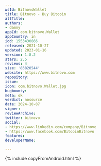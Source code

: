 ```yaml
---
wsId: BitnovoWallet
title: Bitnovo - Buy Bitcoin
altTitle: 
authors:
- danny
appId: com.bitnovo.Wallet
appCountry: in
idd: 1553430666
released: 2021-10-27
updated: 2023-01-16
version: 1.8.2
stars: 2.5
reviews: 4
size: '83820544'
website: https://www.bitnovo.com
repository: 
issue: 
icon: com.bitnovo.Wallet.jpg
bugbounty: 
meta: ok
verdict: nosource
date: 2024-10-07
signer: 
reviewArchive: 
twitter: bitnovo
social:
- https://www.linkedin.com/company/Bitnovo
- https://www.facebook.com/BitcoinBitnovo
features: 
developerName: 

---
```


{% include copyFromAndroid.html %}
